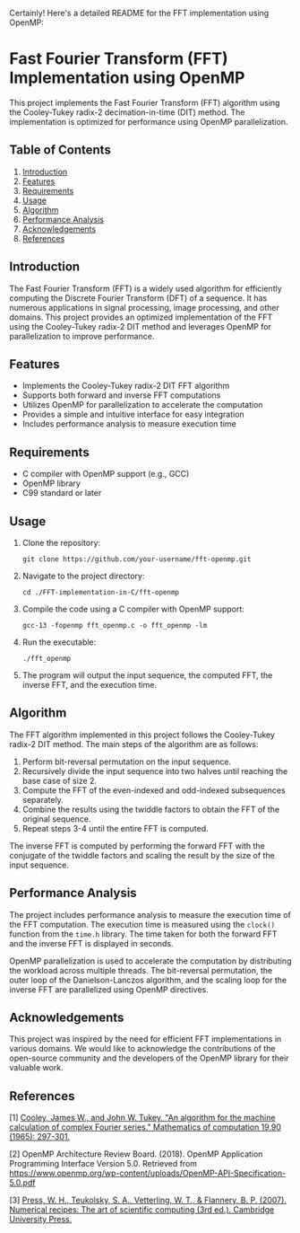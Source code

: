 Certainly! Here's a detailed README for the FFT implementation using OpenMP:

# Fast Fourier Transform (FFT) Implementation using OpenMP

This project implements the Fast Fourier Transform (FFT) algorithm using the Cooley-Tukey radix-2 decimation-in-time (DIT) method. The implementation is optimized for performance using OpenMP parallelization.

## Table of Contents

1. [Introduction](#introduction)
2. [Features](#features)
3. [Requirements](#requirements)
4. [Usage](#usage)
5. [Algorithm](#algorithm)
6. [Performance Analysis](#performance-analysis)
7. [Acknowledgements](#acknowledgements)
8. [References](#references)

## Introduction

The Fast Fourier Transform (FFT) is a widely used algorithm for efficiently computing the Discrete Fourier Transform (DFT) of a sequence. It has numerous applications in signal processing, image processing, and other domains. This project provides an optimized implementation of the FFT using the Cooley-Tukey radix-2 DIT method and leverages OpenMP for parallelization to improve performance.

## Features

- Implements the Cooley-Tukey radix-2 DIT FFT algorithm
- Supports both forward and inverse FFT computations
- Utilizes OpenMP for parallelization to accelerate the computation
- Provides a simple and intuitive interface for easy integration
- Includes performance analysis to measure execution time

## Requirements

- C compiler with OpenMP support (e.g., GCC)
- OpenMP library
- C99 standard or later

## Usage

1. Clone the repository:
   ```
   git clone https://github.com/your-username/fft-openmp.git
   ```

2. Navigate to the project directory:
   ```
   cd ./FFT-implementation-in-C/fft-openmp
   ```

3. Compile the code using a C compiler with OpenMP support:
   ```
   gcc-13 -fopenmp fft_openmp.c -o fft_openmp -lm
   ```

4. Run the executable:
   ```
   ./fft_openmp
   ```

5. The program will output the input sequence, the computed FFT, the inverse FFT, and the execution time.

## Algorithm

The FFT algorithm implemented in this project follows the Cooley-Tukey radix-2 DIT method. The main steps of the algorithm are as follows:

1. Perform bit-reversal permutation on the input sequence.
2. Recursively divide the input sequence into two halves until reaching the base case of size 2.
3. Compute the FFT of the even-indexed and odd-indexed subsequences separately.
4. Combine the results using the twiddle factors to obtain the FFT of the original sequence.
5. Repeat steps 3-4 until the entire FFT is computed.

The inverse FFT is computed by performing the forward FFT with the conjugate of the twiddle factors and scaling the result by the size of the input sequence.

## Performance Analysis

The project includes performance analysis to measure the execution time of the FFT computation. The execution time is measured using the `clock()` function from the `time.h` library. The time taken for both the forward FFT and the inverse FFT is displayed in seconds.

OpenMP parallelization is used to accelerate the computation by distributing the workload across multiple threads. The bit-reversal permutation, the outer loop of the Danielson-Lanczos algorithm, and the scaling loop for the inverse FFT are parallelized using OpenMP directives.

## Acknowledgements

This project was inspired by the need for efficient FFT implementations in various domains. We would like to acknowledge the contributions of the open-source community and the developers of the OpenMP library for their valuable work.

## References

[1] [Cooley, James W., and John W. Tukey. "An algorithm for the machine calculation of complex Fourier series." Mathematics of computation 19.90 (1965): 297-301.](https://community.ams.org/journals/mcom/1965-19-090/S0025-5718-1965-0178586-1/S0025-5718-1965-0178586-1.pdf)

[2] OpenMP Architecture Review Board. (2018). OpenMP Application Programming Interface Version 5.0. Retrieved from https://www.openmp.org/wp-content/uploads/OpenMP-API-Specification-5.0.pdf

[3] [Press, W. H., Teukolsky, S. A., Vetterling, W. T., & Flannery, B. P. (2007). Numerical recipes: The art of scientific computing (3rd ed.). Cambridge University Press.](https://books.google.com/books?hl=en&lr=&id=1aAOdzK3FegC&oi=fnd&pg=PA33&dq=Numerical+recipes:+The+art+of+scientific+computing&ots=3mMpJcEooc&sig=MnOVAz381TobdYa6Krsj0Bp4-_E)